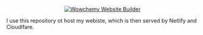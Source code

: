 <p align="center"><a href="https://wowchemy.com" target="_blank" rel="noopener"><img src="https://wowchemy.com/img/logo_200px.png" alt="Wowchemy Website Builder"></a></p>

I use this repository ot host my webiste, which is then served by Netlify and Cloudlfare.

<!--
[![Analytics](https://ga-beacon.appspot.com/UA-178020972-2/personal-hugo-website/readme?pixel)](https://github.com/igrigorik/ga-beacon)
-->
